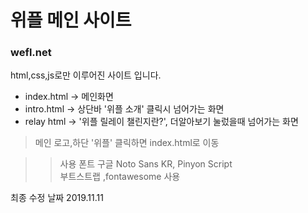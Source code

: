 

 # 위플 메인 사이트
 ### wefl.net  

 html,css,js로만 이루어진 사이트 입니다.

 * index.html -> 메인화면
 * intro.html -> 상단바 '위플 소개' 클릭시 넘어가는 화면
 * relay html -> '위플 릴레이 챌린지란?', 더알아보기 눌렀을때 넘어가는 화면 

 > 메인 로고,하단 '위플' 클릭하면 index.html로 이동

 >> 사용 폰트 구글 Noto Sans KR, Pinyon Script  
 >> 부트스트랩 ,fontawesome 사용

 최종 수정 날짜 2019.11.11
